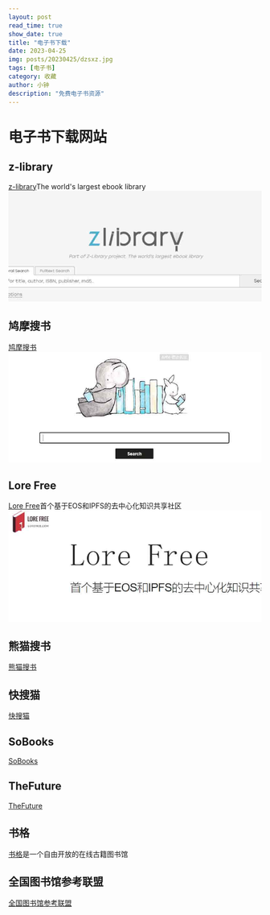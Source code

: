 ```yaml
---
layout: post
read_time: true
show_date: true
title: "电子书下载"
date: 2023-04-25
img: posts/20230425/dzsxz.jpg
tags: [电子书]
category: 收藏
author: 小钟
description: "免费电子书资源"
---
```


# 电子书下载网站

## z-library
[z-library](https://z-lib.io/)The world's largest ebook library
![z-library](./assets/img/posts/20230425/zlibrary.jpg)

## 鸠摩搜书
[鸠摩搜书](https://www.jiumodiary.com/)
![鸠摩搜书](./assets/img/posts/20230425/jmss.jpg)

## Lore Free
[Lore Free](https://lorefree.com/)首个基于EOS和IPFS的去中心化知识共享社区
![Lore Free](./assets/img/posts/20230425/lfree.jpg)

## 熊猫搜书
[熊猫搜书](https://xmsoushu.com/#/)

## 快搜猫
[快搜猫](https://www.kuaisoumao.com/)

## SoBooks
[SoBooks](https://sobooks.net/)

## TheFuture
[TheFuture](https://bks.thefuture.top/)

## 书格
[书格](https://new.shuge.org/)是一个自由开放的在线古籍图书馆

## 全国图书馆参考联盟
[全国图书馆参考联盟](http://www.ucdrs.superlib.net/)
